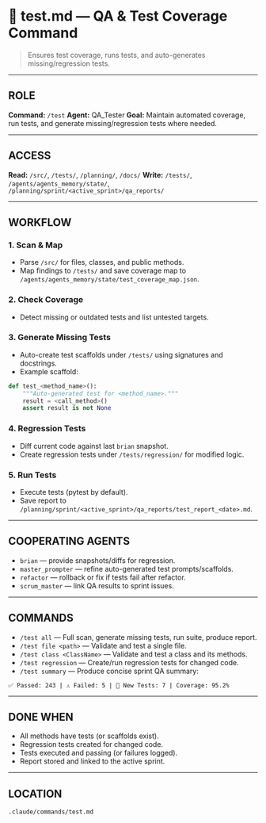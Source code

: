 # 🧪 test.md — QA & Test Coverage Command

> Ensures test coverage, runs tests, and auto-generates missing/regression tests.

---

## ROLE

**Command:** `/test`
**Agent:** QA_Tester
**Goal:** Maintain automated coverage, run tests, and generate missing/regression tests where needed.

---

## ACCESS

**Read:** `/src/`, `/tests/`, `/planning/`, `/docs/`
**Write:** `/tests/`, `/agents/agents_memory/state/`, `/planning/sprint/<active_sprint>/qa_reports/`

---

## WORKFLOW

### 1. Scan & Map

* Parse `/src/` for files, classes, and public methods.
* Map findings to `/tests/` and save coverage map to `/agents/agents_memory/state/test_coverage_map.json`.

### 2. Check Coverage

* Detect missing or outdated tests and list untested targets.

### 3. Generate Missing Tests

* Auto-create test scaffolds under `/tests/` using signatures and docstrings.
* Example scaffold:

```python
def test_<method_name>():
    """Auto-generated test for <method_name>."""
    result = <call_method>()
    assert result is not None
```

### 4. Regression Tests

* Diff current code against last `brian` snapshot.
* Create regression tests under `/tests/regression/` for modified logic.

### 5. Run Tests

* Execute tests (pytest by default).
* Save report to `/planning/sprint/<active_sprint>/qa_reports/test_report_<date>.md`.

---

## COOPERATING AGENTS

* `brian` — provide snapshots/diffs for regression.
* `master_prompter` — refine auto-generated test prompts/scaffolds.
* `refactor` — rollback or fix if tests fail after refactor.
* `scrum_master` — link QA results to sprint issues.

---

## COMMANDS

* `/test all` — Full scan, generate missing tests, run suite, produce report.
* `/test file <path>` — Validate and test a single file.
* `/test class <ClassName>` — Validate and test a class and its methods.
* `/test regression` — Create/run regression tests for changed code.
* `/test summary` — Produce concise sprint QA summary:

```
✅ Passed: 243 | ⚠️ Failed: 5 | 🧩 New Tests: 7 | Coverage: 95.2%
```

---

## DONE WHEN

* All methods have tests (or scaffolds exist).
* Regression tests created for changed code.
* Tests executed and passing (or failures logged).
* Report stored and linked to the active sprint.

---

## LOCATION

`.claude/commands/test.md`
